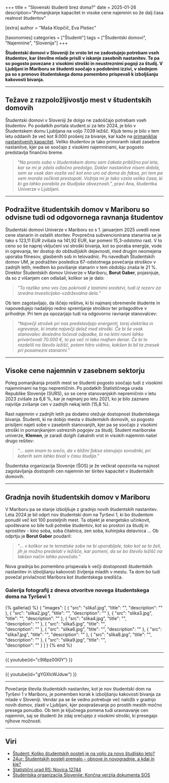 +++
title = "Slovenski študenti brez doma?"
date = 2025-01-26
description="Pomanjkanje kapacitet in visoke cene najemnin so že dalj časa realnost študentov"

[extra]
author = "Maša Klopčič, Eva Plešec"

[taxonomies]
categories = ["Študenti"]
tags = ["Študentski domovi", "Najemnine", "Slovenija"]
+++

**Študentski domovi v Sloveniji že vrsto let ne zadostujejo potrebam vseh študentov, kar številne mlade prisili v iskanje zasebnih nastanitev. Te pa so pogosto povezane z visokimi stroški in neustreznimi pogoji za študij. V Ljubljani in Mariboru se študenti soočajo s podobnimi izzivi, v slednjem pa so s prenovo študentskega doma pomembno prispevali k izboljšanju kakovosti bivanja.**

<!-- more -->

---

## Težave z razpoložljivostjo mest v študentskih domovih

Študentski domovi v Sloveniji že dolgo ne zadoščajo potrebam vseh študentov. Po podatkih portala student.si za leto 2024, je bilo v Študentskem domu Ljubljana na voljo 7.039 ležišč. Kljub temu je bilo v tem letu oddanih že več kot 9.000 prošenj za bivanje, kar kaže na [primanjkljaj nastanitvenih kapacitet](https://www.24ur.com/novice/slovenija/studentskih-postelj-premalo-obnove-in-novogradnje-a-kdaj-in-kje.html). Veliko študentov je tako primoranih iskati zasebne nastanitve, kjer pa se soočajo z visokimi najemninami, kar pogosto predstavlja finančno breme.

> “*Na prosto sobo v študentskem domu sem čakala približno pol leta, kar se mi je zdelo odločno predolgo. Dokler nastanitve nisem dobila, sem se vsak dan vozila več kot eno uro od doma do faksa, pri tem pa sem morala večkrat prestopati. Vožnja mi je tako vzela veliko časa, ki bi ga lahko porabila za študijske obveznosti.*”, pravi Ana, študentka Univerze v Ljubljani.

---

## Podražitve študentskih domov v Mariboru so odvisne tudi od odgovornega ravnanja študentov

Študentski domovi Univerze v Mariboru so s 1. januarjem 2025 uvedli nove cene stanarin in ostalih storitev. Povprečna subvencionirana stanarina se je tako s 123,11 EUR zvišala na 141,92 EUR, kar pomeni 15,3-odstotno rast. V to ceno so še naprej vključeni vsi stroški bivanja, kot so poraba energije, vode in ogrevanja, ter dostop do obštudijskih dejavnosti, med drugim neomejena uporaba fitnesov, glasbenih sob in telovadnic. Po navedbah Študentskih domov UM, je podražitev posledica 67-odstotnega povečanja stroškov v zadnjih letih, medtem ko povišanje stanarin v tem obdobju znaša le 21 %. Direktor Študentskih domov Univerze v Mariboru, **Borut Gaber**, pojasnjuje, da so z višanjem cen odlašali, kolikor se je dalo: 

> ”*To razliko smo ves čas pokrivali z lastnimi sredstvi, tudi iz rezerv za izredna investicijsko-vzdrževalna dela.*”

Ob tem zagotavljajo, da iščejo rešitve, ki bi najmanj obremenile študente in napovedujejo nadaljnjo redno spremljanje stroškov ter prilagoditve v prihodnje. Pri tem pa opozarjajo tudi na odgovorno ravnanje stanovalcev: 

> “*Največji strošek pri nas predstavljajo energenti, torej elektrika in ogrevanje, ki imata največji delež med stroški. Če bi še vsak stanovalec dosledno ločeval odpadke, bi na letni ravni lahko privarčevali 70.000 €, to pa več ni tako majhen denar. Če bi to razdelili na število ležišč, potem hitro vidimo, kakšen bi bil ta znesek pri posamezni stanarini.*”

---

## Visoke cene najemnin v zasebnem sektorju

Poleg pomanjkanja prostih mest se študenti pogosto soočajo tudi z visokimi najemninami na trgu nepremičnin. Po podatkih Statističnega urada Republike Slovenije (SURS), so se cene stanovanjskih nepremičnin v letu 2023 zvišale za 6,8 %, kar je najmanj po letu 2021, ko je bilo zaznano najvišje zvišanje cen v zadnjih nekaj letih (15,8 %).

Rast najemnin v zadnjih letih pa dodatno otežuje dostopnost študentskega bivanja. Študenti, ki ne dobijo mesta v študentskih domovih, so pogosto prisiljeni najeti sobe v zasebnih stanovanjih, kjer pa se soočajo z visokimi stroški in pomanjkanjem ustreznih pogojev za študij. Študent mariborske univerze, **Klemen**, je zaradi dolgih čakalnih vrst in visokih najemnin našel drugo rešitev:

> “*... sam imam to srečo, da v bližini faksa stanujejo sorodniki, pri katerih sem lahko bival v času študija.*” 

Študentska organizacija Slovenije (ŠOS) je že večkrat opozorila na nujnost zagotavljanja dostopnih cen najemnin ter širitev kapacitet v študentskih domovih.

---

## Gradnja novih študentskih domov v Mariboru

V Mariboru pa se stanje izboljšuje z gradnjo novih študentskih nastanitev. Leta 2024 je bil odprt nov študentski dom na Tyrševi 1, ki bo študentom ponudil več kot 100 posteljnih mest. Ta objekt je energetsko učinkovit, upoštevane so bile tudi potrebe študentov, kot so prostori za študij in sprostitev - kino soba, soba čitalnica, zen soba, kuhinjska delavnica ... Ob odprtju je **Borut Gaber** poudaril: 

> “*... v kolikor se te tematske sobe ne bi uporabljale, tako kot se to želi, jih je možno predelati v ležišče, kar pomeni, da se bo število ležišč na takšen način lahko povečalo.*” 

Nova gradnja bo pomembno prispevala k večji dostopnosti študentskih nastanitev in izboljšanju kakovosti življenja mladih v mestu. Ta dom bo tudi povečal privlačnost Maribora kot študentskega središča.

### Galerija fotografij z dneva otvoritve novega študentskega doma na Tyrševi 1

{% galleria() %}
{
  "images": [
    {
      "src": "slika1.jpg",
      "title": "",
      "description": ""
    },
    {
      "src": "slika2.jpg",
      "title": "",
      "description": ""
    },
    {
      "src": "slika3.jpg",
      "title": "",
      "description": ""
    },
    {
      "src": "slika4.jpg",
      "title": "",      
      "description": ""
    },
    {
      "src": "slika5.jpg",
      "title": "",      
      "description": ""
    },
    {
      "src": "slika6.jpg",
      "title": "",
      "description": ""
    },
    {
      "src": "slika7.jpg",
      "title": "",
      "description": ""
    },
    {
      "src": "slika8.jpg",
      "title": "",      
      "description": ""
    },
    {
      "src": "slika9.jpg",
      "title": "",      
      "description": ""
    }
  ]
}
{% end %}

---

{{ youtube(id="c9I8pz00l0Y") }}

---

{{ youtube(id="gYGXlcWJduw") }}

---

Povečanje števila študentskih nastanitev, kot je nov študentski dom na Tyrševi 1 v Mariboru, je pomemben korak k izboljšanju kakovosti bivanja za mlade v Sloveniji. Vendar pa se še vedno potrebuje več naložb v gradnjo novih domov, zlasti v Ljubljani, kjer povpraševanje po prostih mestih močno presega ponudbo. Ob tem je ključnega pomena tudi uravnavanje cen najemnin, saj se študenti že zdaj srečujejo z visokimi stroški, ki presegajo njihove možnosti. 

---

## Viri

- [Študent: Koliko študentskih postelj je na voljo za novo študijsko leto?](https://www.student.si/studij-in-kariera/studij/koliko-studentskih-postelj-je-na-voljo-za-novo-studijsko-leto/)  
- [24ur: Študentskih postelj premalo – obnove in novogradnje, a kdaj in kje?](https://www.24ur.com/novice/slovenija/studentskih-postelj-premalo-obnove-in-novogradnje-a-kdaj-in-kje.html)  
- [Statistični urad RS: Novica 12744](https://www.stat.si/StatWeb/News/Index/12744)  
- [Študentska organizacija Slovenije: Končna verzija dokumenta SOS](https://www.studentska-org.si/wp-content/uploads/2017/06/s178_dokument_sos_koncna.pdf)  
